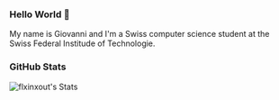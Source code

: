 ### Hello World 👋
My name is Giovanni and I'm a Swiss computer science student at the Swiss Federal Institude of Technologie. 

### GitHub Stats

![flxinxout's Stats](https://github-readme-stats.vercel.app/api?username=flxinxout&count_private=true&show_icons=true&theme=radical)
